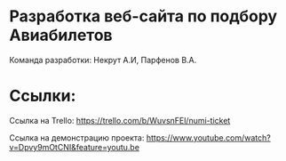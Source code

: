 # Разработка веб-сайта по подбору Авиабилетов
Команда разработки: Некрут А.И, Парфенов В.А.

# Ссылки:
 Ссылка на Trello: https://trello.com/b/WuvsnFEl/numi-ticket
 
 Ссылка на демонстрацию проекта: https://www.youtube.com/watch?v=Dpvy9mOtCNI&feature=youtu.be
